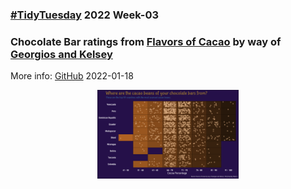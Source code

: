 ### [#TidyTuesday](https://github.com/rfordatascience/tidytuesday) 2022 Week-03
### Chocolate Bar ratings from [Flavors of Cacao](http://flavorsofcacao.com/chocolate_database.html) by way of [Georgios and Kelsey](https://github.com/rfordatascience/tidytuesday/issues/408)

More info: [GitHub](https://github.com/rfordatascience/tidytuesday/blob/master/data/2022/2022-01-18/readme.md) 
2022-01-18

<p align="center">
  <img src = "https://github.com/mich440/tidytuesday/blob/main/2022/week-3/chocolate.png" width = 45%/>
</p>
